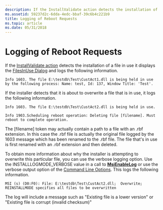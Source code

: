 ```yaml
---
description: If the InstallValidate action detects the installation of a file in use it displays the FilesInUse Dialog and logs the following information.
ms.assetid: 59237d2c-6dda-4edc-bbaf-39c6b4c221b9
title: Logging of Reboot Requests
ms.topic: article
ms.date: 05/31/2018
---
```


# Logging of Reboot Requests

If the [InstallValidate action](installvalidate-action.md) detects the installation of a file in use it displays the [FilesInUse Dialog](filesinuse-dialog.md) and logs the following information.

``` syntax
Info 1603. The file E:\testdb\Test\CustAct1.dll is being held in use
by the following process: Name: test, Id: 137, Window Title: 'Test'.
```

If the installer detects that it is about to overwrite a file that is in use, it logs the following information.

``` syntax
Info 1603. The file E:\testdb\Test\CustAct2.dll is being held in use.

Info 1903.Scheduling reboot operation: Deleting file [filename]. Must 
reboot to complete operation.
```

The \[filename\] token may actually contain a path to a file with an .rbf extension. In this case the .rbf file is actually the original file logged by the 1603 message which has been renamed to the .rbf file. The file that's in use is first renamed with an .rbf extension and then deleted.

To obtain more information about why the installer is attempting to overwrite this particular file, you can use the verbose logging option. Use the INSTALLLOGMODE\_VERBOSE value in a call to [**MsiEnableLog**](/windows/desktop/api/Msi/nf-msi-msienableloga) or use the verbose output option of the [Command Line Options](command-line-options.md). This logs the following information.

``` syntax
MSI (s) (D0:F0): File: E:\testdb\Test\CustAct2.dll;  Overwrite;  
REINSTALLMODE specifies all files to be overwritten
```

The log will include a message such as "Existing file is a lower version" or "Existing file is corrupt (invalid checksum)"

 

 



